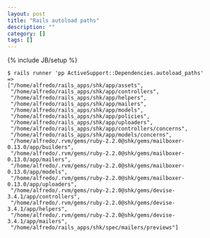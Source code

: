 ```yaml
---
layout: post
title: "Rails autoload paths"
description: ""
category: []
tags: []
---
```

{% include JB/setup %}

    $ rails runner 'pp ActiveSupport::Dependencies.autoload_paths'
    =>
    ["/home/alfredo/rails_apps/shk/app/assets",
     "/home/alfredo/rails_apps/shk/app/controllers",
     "/home/alfredo/rails_apps/shk/app/helpers",
     "/home/alfredo/rails_apps/shk/app/mailers",
     "/home/alfredo/rails_apps/shk/app/models",
     "/home/alfredo/rails_apps/shk/app/policies",
     "/home/alfredo/rails_apps/shk/app/uploaders",
     "/home/alfredo/rails_apps/shk/app/controllers/concerns",
     "/home/alfredo/rails_apps/shk/app/models/concerns",
     "/home/alfredo/.rvm/gems/ruby-2.2.0@shk/gems/mailboxer-0.13.0/app/builders",
     "/home/alfredo/.rvm/gems/ruby-2.2.0@shk/gems/mailboxer-0.13.0/app/mailers",
     "/home/alfredo/.rvm/gems/ruby-2.2.0@shk/gems/mailboxer-0.13.0/app/models",
     "/home/alfredo/.rvm/gems/ruby-2.2.0@shk/gems/mailboxer-0.13.0/app/uploaders",
     "/home/alfredo/.rvm/gems/ruby-2.2.0@shk/gems/devise-3.4.1/app/controllers",
     "/home/alfredo/.rvm/gems/ruby-2.2.0@shk/gems/devise-3.4.1/app/helpers",
     "/home/alfredo/.rvm/gems/ruby-2.2.0@shk/gems/devise-3.4.1/app/mailers",
     "/home/alfredo/rails_apps/shk/spec/mailers/previews"]
